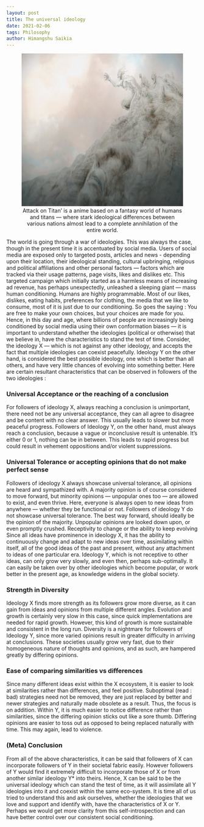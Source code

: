 ```yaml
---
layout: post
title: The universal ideology
date: 2021-02-06
tags: Philosophy
author: Himangshu Saikia
---
```


<center>
<figure>
    <img src="/img/aot.jpeg"
         alt="'Attack on Titan' is a anime based on a fantasy world of humans and titans — where stark ideological differences between various nations almost lead to a complete annihilation of the entire world.
" height="400">
    <figcaption>Attack on Titan’ is a anime based on a fantasy world of humans and titans — where stark ideological differences between various nations almost lead to a complete annihilation of the entire world.</figcaption>
</figure>
</center>

The world is going through a war of ideologies. This was always the case, though in the present time it is accentuated by social media. Users of social media are exposed only to targeted posts, articles and news - depending upon their location, their ideological standing, cultural upbringing, religious and political affiliations and other personal factors — factors which are tracked via their usage patterns, page visits, likes and dislikes etc. This targeted campaign which initially started as a harmless means of increasing ad revenue, has perhaps unexpectedly, unleashed a sleeping giant — mass human conditioning.
Humans are highly programmable. Most of our likes, dislikes, eating habits, preferences for clothing, the media that we like to consume, most of it is just due to our conditioning. So goes the saying : You are free to make your own choices, but your choices are made for you.
Hence, in this day and age, where billions of people are increasingly being conditioned by social media using their own conformation biases — it is important to understand whether the ideologies (political or otherwise) that we believe in, have the characteristics to stand the test of time.
Consider, the ideology X — which is not against any other ideology, and accepts the fact that multiple ideologies can coexist peacefully. Ideology Y on the other hand, is considered the best possible ideology, one which is better than all others, and have very little chances of evolving into something better.
Here are certain resultant characteristics that can be observed in followers of the two ideologies :

### Universal Acceptance or the reaching of a conclusion
For followers of ideology X, always reaching a conclusion is unimportant, there need not be any universal acceptance, they can all agree to disagree and be content with no clear answer. This usually leads to slower but more peaceful progress.
Followers of Ideology Y, on the other hand, must always reach a conclusion, because a vague or inconclusive result is untenable. It’s either 0 or 1, nothing can be in between. This leads to rapid progress but could result in vehement oppositions and/or violent suppressions.


### Universal Tolerance or accepting opinions that do not make perfect sense
Followers of ideology X always showcase universal tolerance, all opinions are heard and sympathized with. A majority opinion is of course considered to move forward, but minority opinions — unpopular ones too — are allowed to exist, and even thrive. Here, everyone is always open to new ideas from anywhere — whether they be functional or not.
Followers of ideology Y do not showcase universal tolerance. The best way forward, should ideally be the opinion of the majority. Unpopular opinions are looked down upon, or even promptly crushed.
Receptivity to change or the ability to keep evolving
Since all ideas have prominence in ideology X, it has the ability to continuously change and adapt to new ideas over time, assimilating within itself, all of the good ideas of the past and present, without any attachment to ideas of one particular era.
Ideology Y, which is not receptive to other ideas, can only grow very slowly, and even then, perhaps sub-optimally. It can easily be taken over by other ideologies which become popular, or work better in the present age, as knowledge widens in the global society.


### Strength in Diversity
Ideology X finds more strength as its followers grow more diverse, as it can gain from ideas and opinions from multiple different angles. Evolution and growth is certainly very slow in this case, since quick implementations are needed for rapid growth. However, this kind of growth is more sustainable and consistent in the long run.
Diversity is a nightmare for followers of Ideology Y, since more varied opinions result in greater difficulty in arriving at conclusions. These societies usually grow very fast, due to their homogeneous nature of thoughts and opinions, and as such, are hampered greatly by differing opinions.


### Ease of comparing similarities vs differences
Since many different ideas exist within the X ecosystem, it is easier to look at similarities rather than differences, and feel positive. Suboptimal (read : bad) strategies need not be removed, they are just replaced by better and newer strategies and naturally made obsolete as a result. Thus, the focus is on addition.
Within Y, it is much easier to notice difference rather than similarities, since the differing opinion sticks out like a sore thumb. Differing opinions are easier to toss out as opposed to being replaced naturally with time. This may again, lead to violence.
### (Meta) Conclusion
From all of the above characteristics, it can be said that followers of X can incorporate followers of Y in their societal fabric easily. However followers of Y would find it extremely difficult to incorporate those of X or from another similar ideology Y* into theirs. Hence, X can be said to be the universal ideology which can stand the test of time, as it will assimilate all Y ideologies into it and coexist within the same eco-system. It is time all of us tried to understand this and ask ourselves, whether the ideologies that we love and support and identify with, have the characteristics of X or Y. Perhaps we would get more clarity from this self-introspection and can have better control over our consistent social conditioning.

